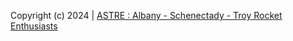 Copyright (c) 2024 | [ASTRE : Albany - Schenectady - Troy Rocket Enthusiasts](https://astre471.org)
